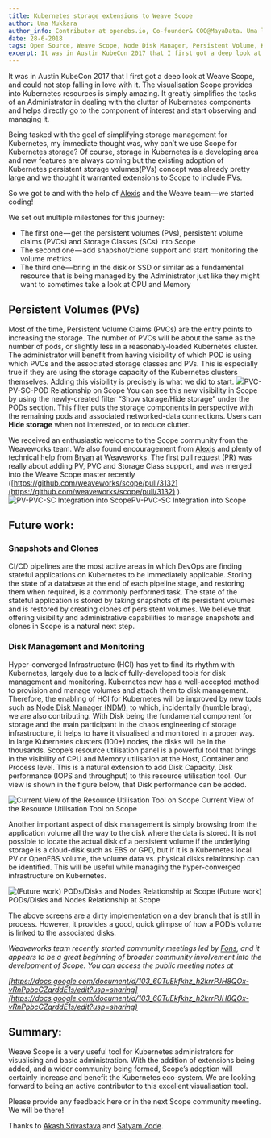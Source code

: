 ```yaml
---
title: Kubernetes storage extensions to Weave Scope
author: Uma Mukkara
author_info: Contributor at openebs.io, Co-founder& COO@MayaData. Uma led product development in the early days of MayaData (CloudByte).
date: 28-6-2018
tags: Open Source, Weave Scope, Node Disk Manager, Persistent Volume, Kubernetes
excerpt: It was in Austin KubeCon 2017 that I first got a deep look at Weave Scope, and could not stop falling in love with it. The visualisation Scope provides into Kubernetes resources is simply amazing.
---
```


It was in Austin KubeCon 2017 that I first got a deep look at Weave Scope, and could not stop falling in love with it. The visualisation Scope provides into Kubernetes resources is simply amazing. It greatly simplifies the tasks of an Administrator in dealing with the clutter of Kubernetes components and helps directly go to the component of interest and start observing and managing it.

Being tasked with the goal of simplifying storage management for Kubernetes, my immediate thought was, why can’t we use Scope for Kubernetes storage? Of course, storage in Kubernetes is a developing area and new features are always coming but the existing adoption of Kubernetes persistent storage volumes(PVs) concept was already pretty large and we thought it warranted extensions to Scope to include PVs.

So we got to and with the help of [Alexis](https://twitter.com/monadic) and the Weave team — we started coding!

We set out multiple milestones for this journey:

- The first one — get the persistent volumes (PVs), persistent volume claims (PVCs) and Storage Classes (SCs) into Scope
- The second one — add snapshot/clone support and start monitoring the volume metrics
- The third one — bring in the disk or SSD or similar as a fundamental resource that is being managed by the Administrator just like they might want to sometimes take a look at CPU and Memory

## Persistent Volumes (PVs)

Most of the time, Persistent Volume Claims (PVCs) are the entry points to increasing the storage. The number of PVCs will be about the same as the number of pods, or slightly less in a reasonably-loaded Kubernetes cluster. The administrator will benefit from having visibility of which POD is using which PVCs and the associated storage classes and PVs. This is especially true if they are using the storage capacity of the Kubernetes clusters themselves. Adding this visibility is precisely is what we did to start.
![](/content/images/2020/01/pvc-pv-sc-pod.png)PVC-PV-SC-POD Relationship on Scope
You can see this new visibility in Scope by using the newly-created filter “Show storage/Hide storage” under the PODs section. This filter puts the storage components in perspective with the remaining pods and associated networked-data connections. Users can **Hide storage** when not interested, or to reduce clutter.

We received an enthusiastic welcome to the Scope community from the Weaveworks team. We also found encouragement from [Alexis](https://twitter.com/monadic) and plenty of technical help from [Bryan](https://twitter.com/bboreham) at Weaveworks. The first pull request (PR) was really about adding PV, PVC and Storage Class support, and was merged into the Weave Scope master recently ([https://github.com/weaveworks/scope/pull/3132](https://github.com/weaveworks/scope/pull/3132) ).
![PV-PVC-SC Integration into Scope](https://blog.mayadata.io/hubfs/0_iYXgl-m8oxyXVs1s.gif)PV-PVC-SC Integration into Scope

## Future work:

### Snapshots and Clones

CI/CD pipelines are the most active areas in which DevOps are finding stateful applications on Kubernetes to be immediately applicable. Storing the state of a database at the end of each pipeline stage, and restoring them when required, is a commonly performed task. The state of the stateful application is stored by taking snapshots of its persistent volumes and is restored by creating clones of persistent volumes. We believe that offering visibility and administrative capabilities to manage snapshots and clones in Scope is a natural next step.

### Disk Management and Monitoring

Hyper-converged Infrastructure (HCI) has yet to find its rhythm with Kubernetes, largely due to a lack of fully-developed tools for disk management and monitoring. Kubernetes now has a well-accepted method to provision and manage volumes and attach them to disk management. Therefore, the enabling of HCI for Kubernetes will be improved by new tools such as [Node Disk Manager (NDM)](https://github.com/openebs/node-disk-manager), to which, incidentally (humble brag), we are also contributing. With Disk being the fundamental component for storage and the main participant in the chaos engineering of storage infrastructure, it helps to have it visualised and monitored in a proper way. In large Kubernetes clusters (100+) nodes, the disks will be in the thousands. Scope’s resource utilisation panel is a powerful tool that brings in the visibility of CPU and Memory utilisation at the Host, Container and Process level. This is a natural extension to add Disk Capacity, Disk performance (IOPS and throughput) to this resource utilisation tool. Our view is shown in the figure below, that Disk performance can be added.

![Current View of the Resource Utilisation Tool on Scope](https://blog.mayadata.io/hubfs/0_9SozVWeQ2F69fDQO.gif)
Current View of the Resource Utilisation Tool on Scope

Another important aspect of disk management is simply browsing from the application volume all the way to the disk where the data is stored. It is not possible to locate the actual disk of a persistent volume if the underlying storage is a cloud-disk such as EBS or GPD, but if it is a Kubernetes local PV or OpenEBS volume, the volume data vs. physical disks relationship can be identified. This will be useful while managing the hyper-converged infrastructure on Kubernetes.

![(Future work) PODs/Disks and Nodes Relationship at Scope](https://blog.mayadata.io/hubfs/0_WJA8ii6NlaBoS94H.gif)
(Future work) PODs/Disks and Nodes Relationship at Scope

The above screens are a dirty implementation on a dev branch that is still in process. However, it provides a good, quick glimpse of how a POD’s volume is linked to the associated disks.

_Weaveworks team recently started community meetings led by [Fons](https://twitter.com/2opremio), and it appears to be a great beginning of broader community involvement into the development of Scope. You can access the public meeting notes at_

_[https://docs.google.com/document/d/103_60TuEkfkhz_h2krrPJH8QOx-vRnPpbcCZqrddE1s/edit?usp=sharing](https://docs.google.com/document/d/103_60TuEkfkhz_h2krrPJH8QOx-vRnPpbcCZqrddE1s/edit?usp=sharing)_

## Summary:

Weave Scope is a very useful tool for Kubernetes administrators for visualising and basic administration. With the addition of extensions being added, and a wider community being formed, Scope’s adoption will certainly increase and benefit the Kubernetes eco-system. We are looking forward to being an active contributor to this excellent visualisation tool.

Please provide any feedback here or in the next Scope community meeting. We will be there!

Thanks to [Akash Srivastava](https://medium.com/@srivastavaakash?source=post_page) and [Satyam Zode](https://medium.com/@satyamz?source=post_page).
